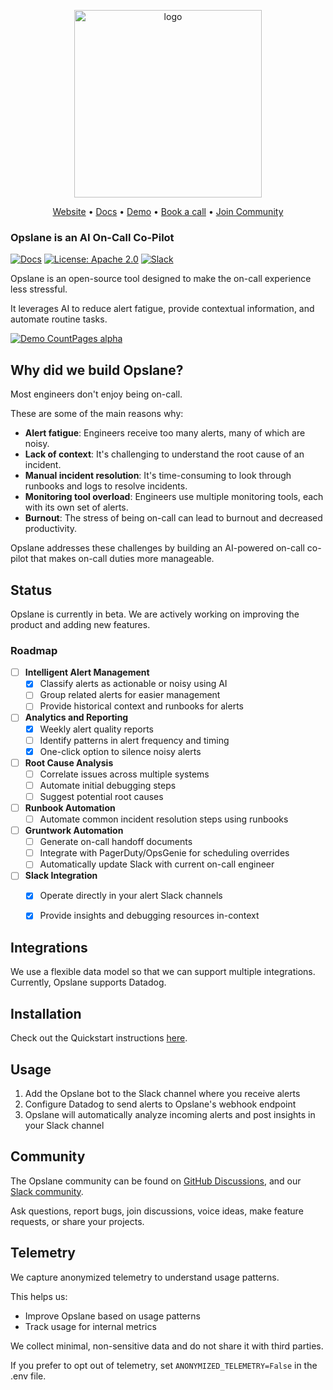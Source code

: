 
<p align="center">
  <img alt="logo" src="./assets/opslane-logo-large.png" width="300">
</p>

<p align="center">
  <a href="https://opslane.com">Website</a> &bull;
  <a href="https://docs.opslane.com">Docs</a> &bull;
  <a href="https://youtu.be/m_K9Dq1kZDw">Demo</a> &bull;
  <a href="https://cal.com/team/opslane/demo">Book a call</a> &bull;
  <a href="https://join.slack.com/t/opslanecommunity/shared_invite/zt-2ncr7a1tx-8YAdUoVHJX0qgCF31PATuA">Join Community</a>
</p>

### Opslane is an AI On-Call Co-Pilot

[![Docs](https://img.shields.io/badge/docs-docs.opslane.com-3F16E4)](https://docs.opslane.com) [![License: Apache 2.0](https://img.shields.io/badge/License-Apache%202.0-purple.svg)](https://github.com/opslane/opslane/blob/main/LICENSE.md) [![Slack](https://img.shields.io/badge/slack-opslane-red.svg)](https://join.slack.com/t/opslanecommunity/shared_invite/zt-2ncr7a1tx-8YAdUoVHJX0qgCF31PATuA)

Opslane is an open-source tool designed to make the on-call experience less stressful.

It leverages AI to reduce alert fatigue, provide contextual information, and automate routine tasks.

[![Demo CountPages alpha](./assets/opslane-demo.gif)](https://youtu.be/m_K9Dq1kZDw)

## Why did we build Opslane?

Most engineers don't enjoy being on-call.

These are some of the main reasons why:
- **Alert fatigue**: Engineers receive too many alerts, many of which are noisy.
- **Lack of context**: It's challenging to understand the root cause of an incident.
- **Manual incident resolution**: It's time-consuming to look through runbooks and logs to resolve incidents.
- **Monitoring tool overload**: Engineers use multiple monitoring tools, each with its own set of alerts.
- **Burnout**: The stress of being on-call can lead to burnout and decreased productivity.

Opslane addresses these challenges by building an AI-powered on-call co-pilot that makes on-call duties more manageable.

## Status

Opslane is currently in beta. We are actively working on improving the product and adding new features.

### Roadmap

- [ ] **Intelligent Alert Management**
  - [X] Classify alerts as actionable or noisy using AI
  - [ ] Group related alerts for easier management
  - [ ] Provide historical context and runbooks for alerts

- [ ] **Analytics and Reporting**
  - [X] Weekly alert quality reports
  - [ ] Identify patterns in alert frequency and timing
  - [X] One-click option to silence noisy alerts

- [ ] **Root Cause Analysis**
  - [ ] Correlate issues across multiple systems
  - [ ] Automate initial debugging steps
  - [ ] Suggest potential root causes

- [ ] **Runbook Automation**
  - [ ] Automate common incident resolution steps using runbooks

- [ ] **Gruntwork Automation**
  - [ ] Generate on-call handoff documents
  - [ ] Integrate with PagerDuty/OpsGenie for scheduling overrides
  - [ ] Automatically update Slack with current on-call engineer

- [ ] **Slack Integration**
  - [X] Operate directly in your alert Slack channels
  - [X] Provide insights and debugging resources in-context


## Integrations

We use a flexible data model so that we can support multiple integrations. Currently, Opslane supports Datadog.

## Installation

Check out the Quickstart instructions [here](https://docs.opslane.com/quickstart).

## Usage

1. Add the Opslane bot to the Slack channel where you receive alerts
2. Configure Datadog to send alerts to Opslane's webhook endpoint
3. Opslane will automatically analyze incoming alerts and post insights in your Slack channel

## Community

The Opslane community can be found on [GitHub Discussions](https://github.com/opslane/opslane/discussions), and our [Slack community](https://join.slack.com/t/opslanecommunity/shared_invite/zt-2ncr7a1tx-8YAdUoVHJX0qgCF31PATuA).

Ask questions, report bugs, join discussions, voice ideas, make feature requests, or share your projects.

## Telemetry

We capture anonymized telemetry to understand usage patterns.

This helps us:

- Improve Opslane based on usage patterns
- Track usage for internal metrics

We collect minimal, non-sensitive data and do not share it with third parties.

If you prefer to opt out of telemetry, set `ANONYMIZED_TELEMETRY=False` in the .env file.
